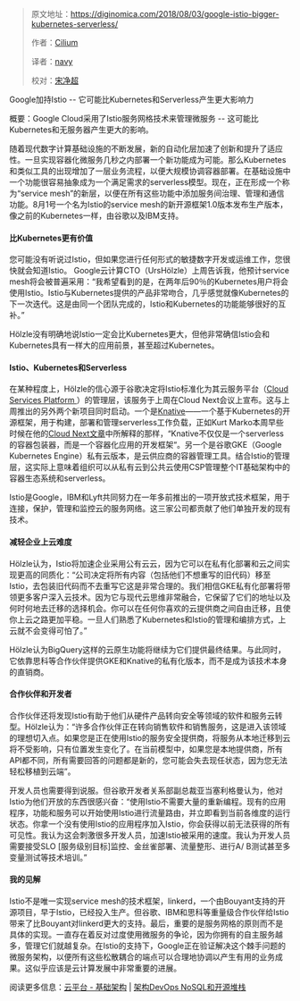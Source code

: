 > 原文地址：<https://diginomica.com/2018/08/03/google-istio-bigger-kubernetes-serverless/>
>
> 作者：[Cilium](https://cilium.io)
>
> 译者：[navy](https://github.com/meua)
>
> 校对：[宋净超](http://jimmysong.io)

Google加持Istio -- 它可能比Kubernetes和Serverless产生更大影响力

概要：Google Cloud采用了Istio服务网格技术来管理微服务 -- 这可能比Kubernetes和无服务器产生更大的影响。

随着现代数字计算基础设施的不断发展，新的自动化层加速了创新和提升了适应性。一旦实现容器化微服务几秒之内部署一个新功能成为可能。那么Kubernetes和类似工具的出现增加了一层业务流程，以便大规模协调容器部署。在基础设施中一个功能很容易抽象成为一个满足需求的serverless模型。现在，正在形成一个称为“service mesh”的新层，以便在所有这些功能中添加服务间治理、管理和通信功能。8月1号一个名为Istio的service mesh的新开源框架1.0版本发布生产版本，像之前的Kubernetes一样，由谷歌以及IBM支持。

#### 比Kubernetes更有价值

您可能没有听说过Istio，但如果您进行任何形式的敏捷数字开发或运维工作，您很快就会知道Istio。 Google云计算CTO（UrsHölzle）上周告诉我，他预计service mesh将会被普遍采用：“我希望看到的是，在两年后90％的Kubernetes用户将会使用Istio。Istio与Kubernetes提供的产品非常吻合，几乎感觉就像Kubernetes的下一次迭代。这是由同一个团队完成的，Istio和Kubernetes的功能能够很好的互补。”

Hölzle没有明确地说Istio一定会比Kubernetes更大，但他非常确信Istio会和Kubernetes具有一样大的应用前景，甚至超过Kubernetes。

#### Istio、Kubernetes和Serverless

在某种程度上，Hölzle的信心源于谷歌决定将Istio标准化为其云服务平台（[Cloud Services Platform ](https://cloudplatform.googleblog.com/2018/07/cloud-services-platform-bringing-the-best-of-the-cloud-to-you.html)）的管理层，该服务于上周在Cloud Next会议上宣布。这与上周推出的另外两个新项目同时启动。一个是[Knative](https://www.infoq.com/news/2018/07/knative-kubernetes-serverless)——一个基于Kubernetes的开源框架，用于构建，部署和管理serverless工作负载，正如Kurt Marko本周早些时候在他的[Cloud Next文章](https://diginomica.com/2018/07/30/google-cloud-platform-removes-barriers-between-it-business/)中所解释的那样，“Knative不仅仅是一个serverless的容器包装器，而是一个容器化应用的开发框架“。另一个是谷歌GKE（Google Kubernetes Engine）私有云版本，是云供应商的容器管理工具。结合Istio的管理层，这实际上意味着组织可以从私有云到公共云使用CSP管理整个IT基础架构中的容器生态系统和serverless。

Istio是Google，IBM和Lyft共同努力在一年多前推出的一项开放式技术框架，用于连接，保护，管理和监控云的服务网络。这三家公司都贡献了他们单独开发的现有技术。

#### 减轻企业上云难度

Hölzle认为，Istio将加速企业采用公有云云，因为它可以在私有化部署和云之间实现更高的同质化：“公司决定将所有内容（包括他们不想重写的旧代码）移至Istio，去包装旧代码而不去重写它这是非常合理的。我们相信GKE私有化部署将带领更多客户深入云技术。因为它与现代云思维非常融合，它保留了它们的地址以及何时何地去迁移的选择机会。你可以在任何你喜欢的云提供商之间自由迁移，且使你上云之路更加平稳。一旦人们熟悉了Kubernetes和Istio的管理和编排方式，上云就不会变得可怕了。”

Hölzle认为BigQuery这样的云原生功能将继续为它们提供最终结果。与此同时，它依靠思科等合作伙伴提供GKE和Knative的私有化版本，而不是成为该技术本身的直销商。

#### 合作伙伴和开发者

合作伙伴还将发现Istio有助于他们从硬件产品转向安全等领域的软件和服务云转型。Hölzle认为：“许多合作伙伴正在转向销售软件和销售服务，这是进入该领域的理想切入点。如果您是正在使用Istio的服务安全提供商，将服务从本地迁移到云将不受影响，只有位置发生变化了。在当前模型中，如果您是本地提供商，所有API都不同，所有需要回答的问题都是新的，您可能会失去现任状态，因为您无法轻松移植到云端”。

开发人员也需要得到说服。但谷歌开发者关系部副总裁亚当塞利格曼认为，他对Istio为他们开放的东西很感兴奋：“使用Istio不需要大量的重新编程。现有的应用程序，功能和服务可以开始使用Istio进行流量路由，并立即看到当前各维度的运行状态。你拿一个没有使用Istio的应用程序加入Istio，你会获得以前无法获得的所有可见性。我认为这会刺激很多开发人员，加速Istio被采用的速度。我认为开发人员需要接受SLO [服务级别目标]监控、金丝雀部署、流量整形、进行A/ B测试甚至多变量测试等技术培训。”

#### 我的见解

Istio不是唯一实现service mesh的技术框架，linkerd，一个由Bouyant支持的开源项目，早于Istio，已经投入生产。但谷歌、IBM和思科等重量级合作伙伴给Istio带来了比Bouyant对linkerd更大的支持。最后，重要的是服务网格的原则而不是具体的实现。一直存在着反对过度使用微服务的争论，因为你拥有的自主服务越多，管理它们就越复杂。在Istio的支持下，Google正在验证解决这个棘手问题的微服务架构，以便所有这些松散耦合的端点可以合理地协调以产生有用的业务成果。这似乎应该是云计算发展中非常重要的进展。

阅读更多信息：[云平台 - 基础架构](https://diginomica.com/category/cloud-platforms/) | [架构DevOps NoSQL和开源堆栈](https://diginomica.com/category/devops-stack/)
